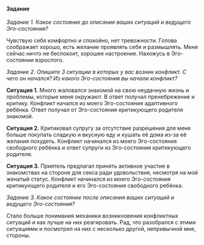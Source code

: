 #### Задание

*Задание 1. Какое состояние до описания ваших ситуаций и ведущего Эго-состояния?*

Чувствую себя комфортно и спокойно, нет тревожности. Голова соображает хорошо, есть желание проявлять себя и размышлять. Меня сейчас ничто не беспокоит, хорошее настроение. Нахожусь в Эго-состоянии взрослого.

*Задание 2. Опишите 3 ситуации в которых у вас возник конфликт. С чего он начался? Из какого Эго-состояния вы начали конфликт?*

**Ситуация 1.**
Много жаловался знакомой на свою неудачную жизнь и проблемы, которые меня окружают. В ответ получал пренебрежение и критику. Конфликт начался из моего Эго-состояния адаптивного ребёнка. Ответ получал от Эго-состояния критикующего родителя знакомой.

**Ситуация 2.**
Критиковал супругу за отсутствие разрешения для меня больше покупать сладкую и вкусную еду и кушать её дома из-за её желания похудеть. Конфликт начинался из моего Эго-состояния свободного ребёнка и ответ супруги из Эго-состояния критикующего родителя. 

**Ситуация 3.**
Приятель предлагал принять активное участие в знакомствах на стороне для секса ради удовольствия, несмотря на мой женатый статус. Конфликт начинался из моего Эго-состояния критикующего родителя и его Эго-состояния свободного ребёнка.

*Задание 3. Какое состояние после описания ваших ситуаций и ведущего Эго-состояния?*

Стало больше понимания механики возникновения конфликтных ситуаций и как лучше на них реагировать. Рад, что разобрался с этими ситуациями и посмотрел на них с несколько другой, непривычной мне, стороны.
